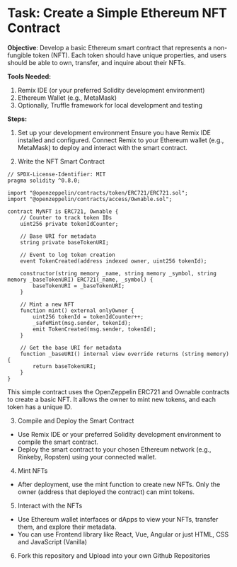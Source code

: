 # Task: Create a Simple Ethereum NFT Contract

**Objective**: Develop a basic Ethereum smart contract that represents a non-fungible token (NFT). Each token should have unique properties, and users should be able to own, transfer, and inquire about their NFTs.

**Tools Needed:** 
1. Remix IDE (or your preferred Solidity development environment)
2. Ethereum Wallet (e.g., MetaMask)
3. Optionally, Truffle framework for local development and testing

**Steps:**
1. Set up your development environment
  Ensure you have Remix IDE installed and configured. Connect Remix to your Ethereum wallet (e.g., MetaMask) to deploy and interact with the smart contract.

2. Write the NFT Smart Contract
  ```solidity
  // SPDX-License-Identifier: MIT
  pragma solidity ^0.8.0;

  import "@openzeppelin/contracts/token/ERC721/ERC721.sol";
  import "@openzeppelin/contracts/access/Ownable.sol";

  contract MyNFT is ERC721, Ownable {
      // Counter to track token IDs
      uint256 private tokenIdCounter;

      // Base URI for metadata
      string private baseTokenURI;

      // Event to log token creation
      event TokenCreated(address indexed owner, uint256 tokenId);

      constructor(string memory _name, string memory _symbol, string memory _baseTokenURI) ERC721(_name, _symbol) {
          baseTokenURI = _baseTokenURI;
      }

      // Mint a new NFT
      function mint() external onlyOwner {
          uint256 tokenId = tokenIdCounter++;
          _safeMint(msg.sender, tokenId);
          emit TokenCreated(msg.sender, tokenId);
      }

      // Get the base URI for metadata
      function _baseURI() internal view override returns (string memory) {
          return baseTokenURI;
      }
  }
  ```
  This simple contract uses the OpenZeppelin ERC721 and Ownable contracts to create a basic NFT. It allows the owner to mint new tokens, and each token has a unique ID.

3. Compile and Deploy the Smart Contract
  - Use Remix IDE or your preferred Solidity development environment to compile the smart contract.
  - Deploy the smart contract to your chosen Ethereum network (e.g., Rinkeby, Ropsten) using your connected wallet.

4. Mint NFTs
  - After deployment, use the mint function to create new NFTs. Only the owner (address that deployed the contract) can mint tokens.

5. Interact with the NFTs
  - Use Ethereum wallet interfaces or dApps to view your NFTs, transfer them, and explore their metadata.
  - You can use Frontend library like React, Vue, Angular or just HTML, CSS and JavaScript (Vanilla)

6. Fork this repository and Upload into your own Github Repositories